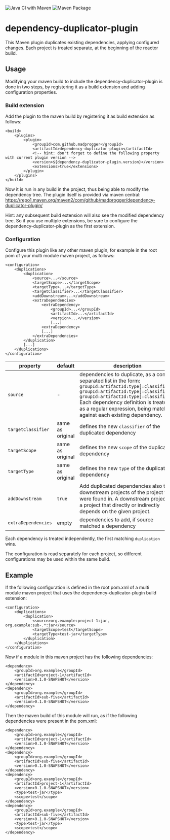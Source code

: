 ![Java CI with Maven](https://github.com/mickroll/dependency-duplicator-plugin/workflows/Java%20CI%20with%20Maven/badge.svg)
![Maven Package](https://github.com/mickroll/dependency-duplicator-plugin/workflows/Maven%20Package/badge.svg)

# dependency-duplicator-plugin

This Maven plugin duplicates existing dependencies, applying configured changes. Each project is treated separate, at the beginning of the reactor build.

## Usage

Modifying your maven build to include the dependency-duplicator-plugin is done in two steps, by registering it as a build extension and adding configuration properties.

### Build extension

Add the plugin to the maven build by registering it as build extension as follows:

    <build>
        <plugins>
            <plugin>
                <groupId>com.github.madprogger</groupId>
                <artifactId>dependency-duplicator-plugin</artifactId>
                <!-- hint: don't forget to define the following property with current plugin version -->
                <version>${dependency-duplicator-plugin.version}</version>
                <extensions>true</extensions>
            </plugin>
        </plugins>
    </build>

Now it is run in any build in the project, thus being able to modify the dependency tree. The plugin itself is provided via maven central: https://repo1.maven.org/maven2/com/github/madprogger/dependency-duplicator-plugin/

Hint: any subsequent build extension will also see the modified dependency tree. So if you use multiple extensions, be sure to configure the dependency-duplicator-plugin as the first extension.

### Configuration
  
Configure this plugin like any other maven plugin, for example in the root pom of your multi module maven project, as follows:

    <configuration>
        <duplications>
            <duplication>
                <source>...</source>
                <targetScope>...</targetScope>
                <targetType>...</targetType>
                <targetClassifier>...</targetClassifier>
                <addDownstream>...</addDownstream>
                <extraDependencies>
                    <extraDependency>
                        <groupId>...</groupId>
                        <artifactId>...</artifactId>
                        <version>...</version>
                        [...]
                    <extraDependency>
                    [...]
                </extraDependencies>
            </duplication>
            [...]
        </duplications>
    </configuration>

| property | default | description |
| ---      | ---     | ---         |
| `source` | - | dependencies to duplicate, as a comma separated list in the form: `groupId:artifactId:type[:classifier], groupId:artifactId:type[:classifier], groupId:artifactId:type[:classifier]` Each dependency definition is treated as a regular expression, being matched against each existing dependency. |
| `targetClassifier`  | same as original | defines the new `classifier` of the duplicated dependency |
| `targetScope` | same as original | defines the new `scope` of the duplicated dependency |
| `targetType`  | same as original | defines the new `type` of the duplicated dependency |
| `addDownstream` | `true` | Add duplicated dependencies also to downstream projects of the project they were found in. A downstream project is a project that directly or indirectly depends on the given project. |
| `extraDependencies` | empty | dependencies to add, if source matched a dependency |

Each dependency is treated independently, the first matching `duplication` wins.

The configuration is read separately for each project, so different configurations may be used within the same build.
 
## Example

If the following configuration is defined in the root pom.xml of a multi module maven project that uses the dependency-duplicator-plugin build extension:

    <configuration>
        <duplications>
            <duplication>
                <source>org.example:project-1:jar, org.example:sub-.*:jar</source>
                <targetScope>test</targetScope>
                <targetType>test-jar</targetType>
            </duplication>
        </duplications>
    </configuration>
  
Now if a module in this maven project has the following dependencies:

    <dependency>
        <groupId>org.example</groupId>
        <artifactId>project-1</artifactId>
        <version>0.1.0-SNAPSHOT</version>
    </dependency>
    <dependency>
        <groupId>org.example</groupId>
        <artifactId>sub-five</artifactId>
        <version>0.1.0-SNAPSHOT</version>
    </dependency>

Then the maven build of this module will run, as if the following dependencies were present in the pom.xml:
    
    <dependency>
        <groupId>org.example</groupId>
        <artifactId>project-1</artifactId>
        <version>0.1.0-SNAPSHOT</version>
    </dependency>
    <dependency>
        <groupId>org.example</groupId>
        <artifactId>sub-five</artifactId>
        <version>0.1.0-SNAPSHOT</version>
    </dependency>
    <dependency>
        <groupId>org.example</groupId>
        <artifactId>project-1</artifactId>
        <version>0.1.0-SNAPSHOT</version>
        <type>test-jar</type>
        <scope>test</scope>
    </dependency>
    <dependency>
        <groupId>org.example</groupId>
        <artifactId>sub-five</artifactId>
        <version>0.1.0-SNAPSHOT</version>
        <type>test-jar</type>
        <scope>test</scope>
    </dependency>


